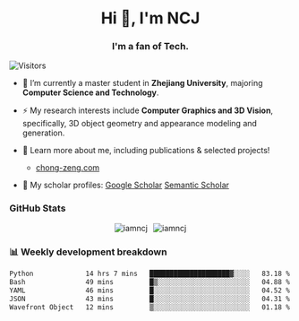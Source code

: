 <h1 align="center">Hi 👋, I'm NCJ</h1>
<h3 align="center">I'm a fan of Tech.</h3>

![Visitors](https://visitor-badge.laobi.icu/badge?page_id=iamNCJ)

- 🌱 I’m currently a master student in **Zhejiang University**, majoring **Computer Science and Technology**.

- ⚡ My research interests include **Computer Graphics and 3D Vision**, specifically, 3D object geometry and appearance modeling and generation.

- 🚀 Learn more about me, including publications & selected projects!
  - [chong-zeng.com](https://www.chong-zeng.com)

- 📖 My scholar profiles: [Google Scholar](https://scholar.google.com/citations?user=4dID7zIAAAAJ) [Semantic Scholar](https://www.semanticscholar.org/author/Chong-Zeng/2223946708)

</p>

<h3 align="left">GitHub Stats</h3>

<div style="display: flex; gap: 10px; justify-content: center; align-items: center;">
  <img src="https://github-readme-stats.vercel.app/api?username=iamncj&show_icons=true&locale=en" alt="iamncj" />
  <img src="https://github-readme-streak-stats.herokuapp.com/?user=iamncj" alt="iamncj" />
</div>

<h3 align="left">📊 Weekly development breakdown</h3>

<!--START_SECTION:waka-->

```txt
Python             14 hrs 7 mins   ████████████████████▓░░░░   83.18 %
Bash               49 mins         █▒░░░░░░░░░░░░░░░░░░░░░░░   04.88 %
YAML               46 mins         █░░░░░░░░░░░░░░░░░░░░░░░░   04.52 %
JSON               43 mins         █░░░░░░░░░░░░░░░░░░░░░░░░   04.31 %
Wavefront Object   12 mins         ▒░░░░░░░░░░░░░░░░░░░░░░░░   01.18 %
```

<!--END_SECTION:waka-->
